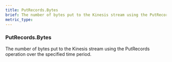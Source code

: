 ```yaml
---
title: PutRecords.Bytes
brief: The number of bytes put to the Kinesis stream using the PutRecords operation over the specified time period.
metric_type:
---
```

### PutRecords.Bytes

The number of bytes put to the Kinesis stream using the PutRecords operation over the specified time period.
